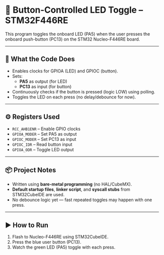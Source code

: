 # 🔘 Button-Controlled LED Toggle – STM32F446RE

This program toggles the onboard LED (PA5) when the user presses the onboard push-button (PC13) on the STM32 Nucleo-F446RE board.

---

## 🧠 What the Code Does

- Enables clocks for GPIOA (LED) and GPIOC (button).
- Sets:
  - **PA5** as output (for LED)
  - **PC13** as input (for button)
- Continuously checks if the button is pressed (logic LOW) using polling.
- Toggles the LED on each press (no delay/debounce for now).

---

## ⚙️ Registers Used

- `RCC_AHB1ENR` – Enable GPIO clocks
- `GPIOA_MODER` – Set PA5 as output
- `GPIOC_MODER` – Set PC13 as input
- `GPIOC_IDR` – Read button input
- `GPIOA_ODR` – Toggle LED output

---

## 📦 Project Notes

- Written using **bare-metal programming** (no HAL/CubeMX).
- **Default startup files**, **linker script**, and **syscall stubs** from STM32CubeIDE are used.
- No debounce logic yet — fast repeated toggles may happen with one press.

---

## ▶️ How to Run

1. Flash to Nucleo-F446RE using STM32CubeIDE.
2. Press the blue user button (PC13).
3. Watch the green LED (PA5) toggle with each press.
